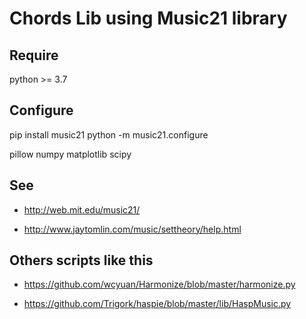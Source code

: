 # Chords Lib using Music21 library

## Require

python >= 3.7

## Configure

pip install music21
python -m music21.configure

pillow
numpy
matplotlib
scipy

## See

* http://web.mit.edu/music21/

* http://www.jaytomlin.com/music/settheory/help.html


## Others scripts like this

* https://github.com/wcyuan/Harmonize/blob/master/harmonize.py

* https://github.com/Trigork/haspie/blob/master/lib/HaspMusic.py
